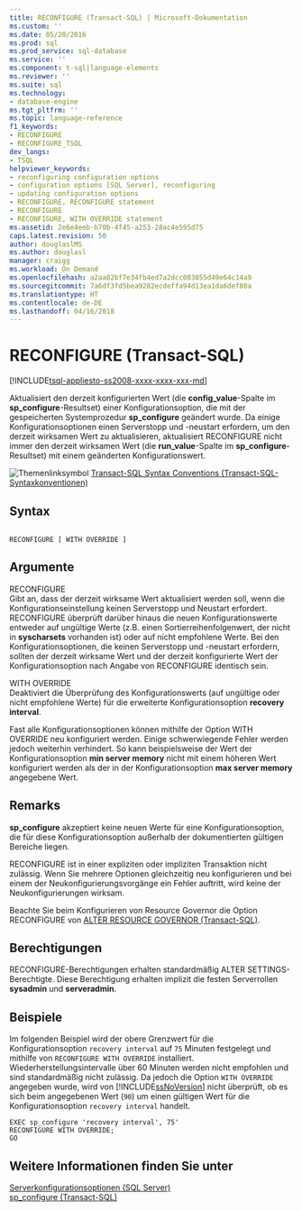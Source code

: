 ```yaml
---
title: RECONFIGURE (Transact-SQL) | Microsoft-Dokumentation
ms.custom: ''
ms.date: 05/20/2016
ms.prod: sql
ms.prod_service: sql-database
ms.service: ''
ms.component: t-sql|language-elements
ms.reviewer: ''
ms.suite: sql
ms.technology:
- database-engine
ms.tgt_pltfrm: ''
ms.topic: language-reference
f1_keywords:
- RECONFIGURE
- RECONFIGURE_TSQL
dev_langs:
- TSQL
helpviewer_keywords:
- reconfiguring configuration options
- configuration options [SQL Server], reconfiguring
- updating configuration options
- RECONFIGURE, RECONFIGURE statement
- RECONFIGURE
- RECONFIGURE, WITH OVERRIDE statement
ms.assetid: 2e6e4eeb-b70b-4f45-a253-28ac4e595d75
caps.latest.revision: 50
author: douglaslMS
ms.author: douglasl
manager: craigg
ms.workload: On Demand
ms.openlocfilehash: a2aa82bf7e34fb4ed7a2dcc083055d49e64c14a9
ms.sourcegitcommit: 7a6df3fd5bea9282ecdeffa94d13ea1da6def80a
ms.translationtype: HT
ms.contentlocale: de-DE
ms.lasthandoff: 04/16/2018
---
```

# <a name="reconfigure-transact-sql"></a>RECONFIGURE (Transact-SQL)
[!INCLUDE[tsql-appliesto-ss2008-xxxx-xxxx-xxx-md](../../includes/tsql-appliesto-ss2008-xxxx-xxxx-xxx-md.md)]

  Aktualisiert den derzeit konfigurierten Wert (die **config_value**-Spalte im **sp_configure**-Resultset) einer Konfigurationsoption, die mit der gespeicherten Systemprozedur **sp_configure** geändert wurde. Da einige Konfigurationsoptionen einen Serverstopp und -neustart erfordern, um den derzeit wirksamen Wert zu aktualisieren, aktualisiert RECONFIGURE nicht immer den derzeit wirksamen Wert (die **run_value**-Spalte im **sp_configure**-Resultset) mit einem geänderten Konfigurationswert.    
    
 ![Themenlinksymbol](../../database-engine/configure-windows/media/topic-link.gif "Topic link icon") [Transact-SQL Syntax Conventions (Transact-SQL-Syntaxkonventionen)](../../t-sql/language-elements/transact-sql-syntax-conventions-transact-sql.md)    
    
## <a name="syntax"></a>Syntax    
    
```    
    
RECONFIGURE [ WITH OVERRIDE ]    
```    
    
## <a name="arguments"></a>Argumente    
 RECONFIGURE    
 Gibt an, dass der derzeit wirksame Wert aktualisiert werden soll, wenn die Konfigurationseinstellung keinen Serverstopp und Neustart erfordert. RECONFIGURE überprüft darüber hinaus die neuen Konfigurationswerte entweder auf ungültige Werte (z.B. einen Sortierreihenfolgenwert, der nicht in **syscharsets** vorhanden ist) oder auf nicht empfohlene Werte. Bei den Konfigurationsoptionen, die keinen Serverstopp und -neustart erfordern, sollten der derzeit wirksame Wert und der derzeit konfigurierte Wert der Konfigurationsoption nach Angabe von RECONFIGURE identisch sein.    
    
 WITH OVERRIDE    
 Deaktiviert die Überprüfung des Konfigurationswerts (auf ungültige oder nicht empfohlene Werte) für die erweiterte Konfigurationsoption **recovery interval**.    
    
 Fast alle Konfigurationsoptionen können mithilfe der Option WITH OVERRIDE neu konfiguriert werden. Einige schwerwiegende Fehler werden jedoch weiterhin verhindert. So kann beispielsweise der Wert der Konfigurationsoption **min server memory** nicht mit einem höheren Wert konfiguriert werden als der in der Konfigurationsoption **max server memory** angegebene Wert.
      
## <a name="remarks"></a>Remarks    
 **sp_configure** akzeptiert keine neuen Werte für eine Konfigurationsoption, die für diese Konfigurationsoption außerhalb der dokumentierten gültigen Bereiche liegen.    
    
 RECONFIGURE ist in einer expliziten oder impliziten Transaktion nicht zulässig. Wenn Sie mehrere Optionen gleichzeitig neu konfigurieren und bei einem der Neukonfigurierungsvorgänge ein Fehler auftritt, wird keine der Neukonfigurierungen wirksam.    
    
 Beachte Sie beim Konfigurieren von Resource Governor die Option RECONFIGURE von [ALTER RESOURCE GOVERNOR &#40;Transact-SQL&#41;](../../t-sql/statements/alter-resource-governor-transact-sql.md).    
    
## <a name="permissions"></a>Berechtigungen    
 RECONFIGURE-Berechtigungen erhalten standardmäßig ALTER SETTINGS-Berechtigte. Diese Berechtigung erhalten implizit die festen Serverrollen **sysadmin** und **serveradmin**.    
    
## <a name="examples"></a>Beispiele    
 Im folgenden Beispiel wird der obere Grenzwert für die Konfigurationsoption `recovery interval` auf `75` Minuten festgelegt und mithilfe von `RECONFIGURE WITH OVERRIDE` installiert. Wiederherstellungsintervalle über 60 Minuten werden nicht empfohlen und sind standardmäßig nicht zulässig. Da jedoch die Option `WITH OVERRIDE` angegeben wurde, wird von [!INCLUDE[ssNoVersion](../../includes/ssnoversion-md.md)] nicht überprüft, ob es sich beim angegebenen Wert (`90`) um einen gültigen Wert für die Konfigurationsoption `recovery interval` handelt.    
    
```    
EXEC sp_configure 'recovery interval', 75'    
RECONFIGURE WITH OVERRIDE;    
GO    
```    
    
## <a name="see-also"></a>Weitere Informationen finden Sie unter    
 [Serverkonfigurationsoptionen &#40;SQL Server&#41;](../../database-engine/configure-windows/server-configuration-options-sql-server.md)     
 [sp_configure &#40;Transact-SQL&#41;](../../relational-databases/system-stored-procedures/sp-configure-transact-sql.md)    
    
  

